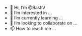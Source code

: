 - 👋 Hi, I’m @RashV
- 👀 I’m interested in ...
- 🌱 I’m currently learning ...
- 💞️ I’m looking to collaborate on ...
- 📫 How to reach me ...

<!---
RashV/RashV is a ✨ special ✨ repository because its `README.md` (this file) appears on your GitHub profile.
You can click the Preview link to take a look at your changes.
--->
